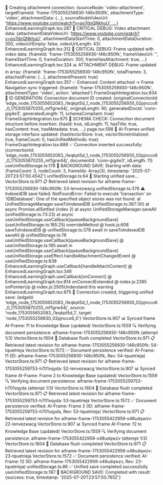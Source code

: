 🔗 Creating attachment connection: {sourceNode: 'video-attachment', targetFrameId: 'frame-1753055256930-146c950fk', attachmentType: 'video', attachmentData: {…}, sourceNodeVideoUrl: 'https://www.youtube.com/watch?v=po7doQNkhuU', …}
EnhancedLearningGraph.tsx:287 🎥 CRITICAL DEBUG: Video attachment data: {attachmentDataVideoUrl: 'https://www.youtube.com/watch?v=po7doQNkhuU', attachmentDataStartTime: 0, attachmentDataDuration: 300, videoUrlEmpty: false, videoUrlLength: 43}
EnhancedLearningGraph.tsx:312 🎥 CRITICAL DEBUG: Frame updated with video data: {frameId: 'frame-1753055256930-146c950fk', frameVideoUrl: '', frameStartTime: 0, frameDuration: 300, frameHasAttachment: true, …}
EnhancedLearningGraph.tsx:324 📊 ATTACHMENT DEBUG: Frame updated in array: {frameId: 'frame-1753055256930-146c950fk', totalFrames: 3, attachedFrame: {…}, attachmentPresent: true}
EnhancedLearningGraph.tsx:357 ✅ Enhanced: Content attached → Frame Navigation sync triggered: {frameId: 'frame-1753055256930-146c950fk', attachmentType: 'video', action: 'attached'}
FrameGraphIntegration.tsx:834 🔗 ID GENERATION: Connection document ID created: {originalConnectionId: 'edge_node_1753055652083_i1eqkpt5d_1_node_1753055256930_02pjncco6_0_1753055870255_mf1grw44j', originalLength: 90, generatedDocId: 'conn-gig4e3', generatedLength: 11, schemaCompliant: true}
FrameGraphIntegration.tsx:875 🔗 SCHEMA CHECK: Connection document structure before insertion: {hasId: true, idLength: 11, hasTitle: true, hasContent: true, hasMetadata: true, …}
page.tsx:598 🔧 AI-Frames unified storage interface updated: {hasVectorStore: true, vectorStoreInitialized: true, frameCount: 0, hasUnifiedMethods: true}
FrameGraphIntegration.tsx:888 ✅ Connection inserted successfully: {connectionId: 'edge_node_1753055652083_i1eqkpt5d_1_node_1753055256930_02pjncco6_0_1753055870255_mf1grw44j', documentId: 'conn-gig4e3', idLength: 11}
useUnifiedStorage.ts:178 🔄 BACKGROUND SAVE: Starting with data: {frameCount: 3, nodeCount: 3, frameIds: Array(3), timestamp: '2025-07-20T23:57:50.454Z'}
unifiedStorage.ts:64 💾 Starting unified save...
VectorStore.ts:971 📋 Retrieved latest revision for aiframe-frame-1753055256930-146c950fk: 53-lenvezwacg
unifiedStorage.ts:378 ⚠️ IndexedDB save failed: NotFoundError: Failed to execute 'transaction' on 'IDBDatabase': One of the specified object stores was not found.
    at UnifiedStorageManager.saveToIndexedDB (unifiedStorage.ts:367:30)
    at async Promise.allSettled (index 2)
    at async UnifiedStorageManager.saveAll (unifiedStorage.ts:73:23)
    at async useUnifiedStorage.useCallback[queueBackgroundSave] (useUnifiedStorage.ts:185:25)
overrideMethod @ hook.js:608
saveToIndexedDB @ unifiedStorage.ts:378
await in saveToIndexedDB
saveAll @ unifiedStorage.ts:76
useUnifiedStorage.useCallback[queueBackgroundSave] @ useUnifiedStorage.ts:185
await in useUnifiedStorage.useCallback[queueBackgroundSave]
useUnifiedStorage.useEffect.handleAttachmentChangedEvent @ useUnifiedStorage.ts:638
EnhancedLearningGraph.useCallback[handleAttachContent] @ EnhancedLearningGraph.tsx:348
EnhancedLearningGraph.useCallback[onConnect] @ EnhancedLearningGraph.tsx:814
onConnectExtended @ index.js:2385
onPointerUp @ index.js:2505Understand this warning
EnhancedLearningGraph.tsx:875 🎯 Connection created, triggering unified save: {edgeId: 'edge_node_1753055652083_i1eqkpt5d_1_node_1753055256930_02pjncco6_0_1753055870255_mf1grw44j', source: 'node_1753055652083_i1eqkpt5d_1', target: 'node_1753055256930_02pjncco6_0'}
VectorStore.ts:907 📊 Synced frame AI-Frame: f1 to Knowledge Base (updated)
VectorStore.ts:1559 🔍 Verifying document persistence: aiframe-frame-1753055256930-146c950fk (attempt 1/3)
VectorStore.ts:1604 💾 Database flush completed
VectorStore.ts:971 📋 Retrieved latest revision for aiframe-frame-1753055256930-146c950fk: 54-tquetrieja
VectorStore.ts:1572 ✅ Document persistence verified: AI-Frame: f1 (ID: aiframe-frame-1753055256930-146c950fk, Rev: 54-tquetrieja)
VectorStore.ts:971 📋 Retrieved latest revision for aiframe-frame-1753055259753-h701xqyda: 52-lenvezwacg
VectorStore.ts:907 📊 Synced frame AI-Frame: Frame 2 to Knowledge Base (updated)
VectorStore.ts:1559 🔍 Verifying document persistence: aiframe-frame-1753055259753-h701xqyda (attempt 1/3)
VectorStore.ts:1604 💾 Database flush completed
VectorStore.ts:971 📋 Retrieved latest revision for aiframe-frame-1753055259753-h701xqyda: 53-tquetrieja
VectorStore.ts:1572 ✅ Document persistence verified: AI-Frame: Frame 2 (ID: aiframe-frame-1753055259753-h701xqyda, Rev: 53-tquetrieja)
VectorStore.ts:971 📋 Retrieved latest revision for aiframe-frame-1753055422959-x48udqwzv: 22-lenvezwacg
VectorStore.ts:907 📊 Synced frame AI-Frame: f2 to Knowledge Base (updated)
VectorStore.ts:1559 🔍 Verifying document persistence: aiframe-frame-1753055422959-x48udqwzv (attempt 1/3)
VectorStore.ts:1604 💾 Database flush completed
VectorStore.ts:971 📋 Retrieved latest revision for aiframe-frame-1753055422959-x48udqwzv: 23-tquetrieja
VectorStore.ts:1572 ✅ Document persistence verified: AI-Frame: f2 (ID: aiframe-frame-1753055422959-x48udqwzv, Rev: 23-tquetrieja)
unifiedStorage.ts:86 ✅ Unified save completed successfully
useUnifiedStorage.ts:187 🔄 BACKGROUND SAVE: Completed with result: {success: true, timestamp: '2025-07-20T23:57:50.765Z'}